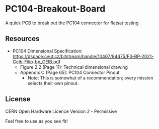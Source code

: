 # PC104-Breakout-Board
A quick PCB to break out the PC104 connector for flatsat testing

## Resources

* PC104 Dimensional Specification: https://dspace.cvut.cz/bitstream/handle/10467/94475/F3-BP-2021-Geib-Filip-bp_GEIB.pdf
    * Figure 2.2 (Page 11): Technical dimensional drawing
    * Appendix C (Page 65): PC104 Connector Pinout
        * Note: This is somewhat of a recommendation; every mission selects their own pinout.

## License

CERN Open Hardware Licence Version 2 - Permissive

Feel free to use as you see fit!

